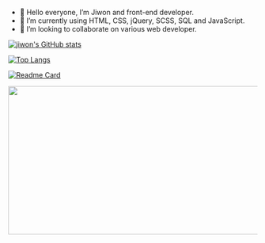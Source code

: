 - 👋 Hello everyone, I’m Jiwon and front-end developer.
- 🌱 I’m currently using HTML, CSS, jQuery, SCSS, SQL and JavaScript.
- 💞️ I’m looking to collaborate on various web developer.


[![jiwon's GitHub stats](https://github-readme-stats.vercel.app/api?username=jiwonch&hide=stars,issues,contribs&count_private=true&show_icons=true&theme=ambient_gradient)](https://github.com/jiwonch/github-readme-stats)    

[![Top Langs](https://github-readme-stats.vercel.app/api/top-langs/?username=jiwonch&hide=html,scss,css&langs_count=5&layout=compact)](https://github.com/jiwonch/github-readme-stats)

[![Readme Card](https://github-readme-stats.vercel.app/api/pin/?username=jiwonch&repo=github-readme-stats&theme=ambient_gradient)](https://github.com/jiwonch/github-readme-stats)  

<a href="https://github.com/devxb/gitanimals">
<img
  src="https://render.gitanimals.org/farms/jiwonch"
  width="600"
  height="300"
/>
</a>

